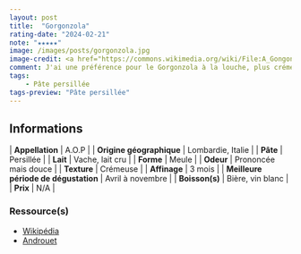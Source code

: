 ```yaml
---
layout: post
title:  "Gorgonzola"
rating-date: "2024-02-21"
note: "★★★★★"
image: /images/posts/gorgonzola.jpg
image-credit: <a href="https://commons.wikimedia.org/wiki/File:A_Gongonzola_from_Baci.jpg">Peachyeung316</a>, <a href="https://creativecommons.org/licenses/by-sa/4.0">CC BY-SA 4.0</a>, via Wikimedia Commons
comment: J'ai une préférence pour le Gorgonzola à la louche, plus crémeux encore. Mis à part ça, c'est un fromage à pâte persillée qui est très bon, goûtu et crémeux à souhait. Je trouve qu'il permet de changer d'un Roquefort. Il est également idéal dans des sauces !"
tags:
    - Pâte persillée
tags-preview: "Pâte persillée"
---
```


## Informations

| **Appellation** | A.O.P |
| **Origine géographique** | Lombardie, Italie |
| **Pâte** | Persillée |
| **Lait** | Vache, lait cru |
| **Forme** | Meule |
| **Odeur** | Prononcée mais douce |
| **Texture** | Crémeuse |
| **Affinage** | 3 mois |
| **Meilleure période de dégustation** | Avril à novembre |
| **Boisson(s)** | Bière, vin blanc |
| **Prix** | N/A |

### Ressource(s)
* [Wikipédia](<https://fr.wikipedia.org/wiki/Gorgonzola_(fromage)>)
* [Androuet](https://androuet.com/Gorgonzola-167.html)